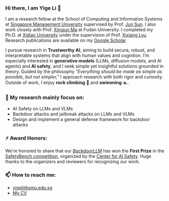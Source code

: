 ### Hi there, I am Yige Li 👋

I am a research fellow at the School of Computing and Information Systems at [Singapore Management University](https://www.smu.edu.sg/) supervised by Prof. [Jun Sun](https://scholar.google.com/citations?user=DVsEyn0AAAAJ&hl=zh-CN). I also work closely with Prof. [Xingjun Ma](https://scholar.google.com/citations?user=XQViiyYAAAAJ&hl=zh-CN) at Fudan University. I completed my Ph.D. at [Xidian University](https://www.xidian.edu.cn/) under the supervision of Prof. [Xixiang Lyu](https://web.xidian.edu.cn/xxlv/).  Research publications are available on my [Google Scholar](https://scholar.google.com/citations?user=h0cS2nQAAAAJ&hl=zh-EN)

I pursue research in **Trustworthy AI**, aiming to build secure, robust, and interpretable systems that align with human values and cognition.  I’m especially interested in **generative models** (LLMs, diffusion models, and AI agents) and **AI safety**, and I seek simple yet insightful solutions grounded in theory. Guided by the philosophy *"Everything should be made as simple as possible, but not simpler,"* I approach research with both rigor and curiosity. Outside of work, I enjoy **rock climbing** 🧗 and **swimming** 🏊.


### 🔭 My research mainly focus on:

- AI Safety on LLMs and VLMs
- Backdoor attacks and jailbreak attacks on LLMs and VLMs
- Design and implement a general defense framework for backdoor attacks


### ⚡ Award Honors:

We're honored to share that our [*BackdoorLLM*](https://bboylyg.github.io/backdoorllm-website.github.io/) has won the **First Prize** in the [SafetyBench competition](https://www.mlsafety.org/safebench/winners), organized by the [Center for AI Safety](https://safe.ai/). Huge thanks to the organizers and reviewers for recognizing our work.

### 📫 How to reach me:

- yigeli@smu.edu.sg
- [My CV](assets/CV_YigeLi_2025.pdf)

<!--
**Yige-Li** is a ✨ _special_ ✨ repository because its `README.md` (this file) appears on your GitHub profile.

Here are some ideas to get you started:

- 🔭 I’m currently working on ...
- 🌱 I’m currently learning ...
- 👯 I’m looking to collaborate on ...
- 🤔 I’m looking for help with ...
- 💬 Ask me about ...
- 📫 How to reach me: ...
- 😄 Pronouns: ...
- ⚡ Fun fact: ...
  -->
